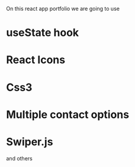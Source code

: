 On this react app portfolio we are going to use

# useState hook
# React Icons
# Css3
# Multiple contact options
# Swiper.js
and others